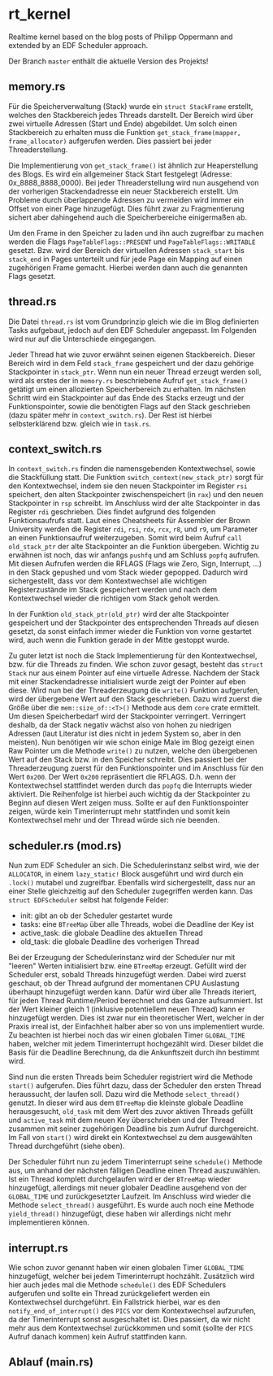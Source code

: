 # rt_kernel
Realtime kernel based on the blog posts of Philipp Oppermann and extended by an EDF Scheduler approach.

Der Branch `master` enthält die aktuelle Version des Projekts!

## memory.rs
Für die Speicherverwaltung (Stack) wurde ein `struct StackFrame` erstellt, welches den Stackbereich jedes Threads darstellt. Der Bereich wird über zwei virtuelle Adressen (Start und Ende) abgebildet. Um solch einen Stackbereich zu erhalten muss die Funktion `get_stack_frame(mapper, frame_allocator)` aufgerufen werden. Dies passiert bei jeder Threaderstellung. 

Die Implementierung von `get_stack_frame()` ist ähnlich zur Heaperstellung des Blogs. Es wird ein allgemeiner Stack Start festgelegt (Adresse: 0x_8888_8888_0000). Bei jeder Threaderstellung wird nun ausgehend von der vorherigen Stackendadresse ein neuer Stackbereich erstellt. Um Probleme durch überlappende Adressen zu vermeiden wird immer ein Offset von einer Page hinzugefügt. Dies führt zwar zu Fragmentierung sichert aber dahingehend auch die Speicherbereiche einigermaßen ab. 

Um den Frame in den Speicher zu laden und ihn auch zugreifbar zu machen werden die Flags `PageTableFlags::PRESENT` und `PageTableFlags::WRITABLE` gesetzt. Bzw. wird der Bereich der virtuellen Adressen `stack_start` bis `stack_end` in Pages unterteilt und für jede Page ein Mapping auf einen zugehörigen Frame gemacht. Hierbei werden dann auch die genannten Flags gesetzt. 

## thread.rs
Die Datei `thread.rs` ist vom Grundprinzip gleich wie die im Blog definierten Tasks aufgebaut, jedoch auf den EDF Scheduler angepasst. Im Folgenden wird nur auf die Unterschiede eingegangen.

Jeder Thread hat wie zuvor erwähnt seinen eigenen Stackbereich. Dieser Bereich wird in dem Feld `stack_frame` gespeichert und der dazu gehörige Stackpointer in `stack_ptr`. Wenn nun ein neuer Thread erzeugt werden soll, wird als erstes der in `memory.rs` beschriebene Aufruf `get_stack_frame()` getätigt um einen allozierten Speicherbereich zu erhalten. Im nächsten Schritt wird ein Stackpointer auf das Ende des Stacks erzeugt und der Funktionspointer, sowie die benötigten Flags auf den Stack geschrieben (dazu später mehr in `context_switch.rs`). Der Rest ist hierbei selbsterklärend bzw. gleich wie in `task.rs`.

## context_switch.rs
In `context_switch.rs` finden die namensgebenden Kontextwechsel, sowie die Stackfüllung statt. Die Funktion `switch_context(new_stack_ptr)` sorgt für den Kontextwechsel, indem sie den neuen Stackpointer im Register `rsi` speichert, den alten Stackpointer zwischenspeichert (in `rax`) und den neuen Stackpointer in `rsp` schreibt. Im Anschluss wird der alte Stackpointer in das Register `rdi` geschrieben. Dies findet aufgrund des folgenden Funktionsaufrufs statt. Laut ​eines Cheatsheets für Assembler der Brown University werden die Register `rdi`​,​ `rsi`​, `rdx`​, `rcx`​, `r8`​, und `r9`, um Parameter an einen Funktionsaufruf weiterzugeben. Somit wird beim Aufruf `call old_stack_ptr` der alte Stackpointer an die Funktion übergeben. Wichtig zu erwähnen ist noch, das wir anfangs `pushfq` und am Schluss `popfq` aufrufen. Mit diesen Aufrufen werden die RFLAGS (Flags wie Zero, Sign, Interrupt, ...) in den Stack gepushed und vom Stack wieder gepopped. Dadurch wird sichergestellt, dass vor dem Kontextwechsel alle wichtigen Registerzustände im Stack gespeichert werden und nach dem Kontextwechsel wieder die richtigen vom Stack geholt werden.

In der Funktion `old_stack_ptr(old_ptr)` wird der alte Stackpointer gespeichert und der Stackpointer des entsprechenden Threads auf diesen gesetzt, da sonst einfach immer wieder die Funktion von vorne gestartet wird, auch wenn die Funktion gerade in der Mitte gestoppt wurde.

Zu guter letzt ist noch die Stack Implementierung für den Kontextwechsel, bzw. für die Threads zu finden. Wie schon zuvor gesagt, besteht das `struct Stack` nur aus einem Pointer auf eine virtuelle Adresse. Nachdem der Stack mit einer Stackendadresse initialisiert wurde zeigt der Pointer auf eben diese. Wird nun bei der Threaderzeugung die `write()` Funktion aufgerufen, wird der übergebene Wert auf den Stack geschrieben. Dazu wird zuerst die Größe über die `mem::size_of::<T>()` Methode aus dem `core` crate ermittelt. Um diesen Speicherbedarf wird der Stackpointer verringert. Verringert deshalb, da der Stack negativ wächst also von hohen zu niedrigen Adressen (laut Literatur ist dies nicht in jedem System so, aber in den meisten). Nun benötigen wir wie schon einige Male im Blog gezeigt einen Raw Pointer um die Methode `write()` zu nutzen, welche den übergebenen Wert auf den Stack bzw. in den Speicher schreibt. Dies passiert bei der Threaderzeugung zuerst für den Funktionspointer und im Anschluss für den Wert `0x200`. Der Wert `0x200` repräsentiert die RFLAGS. D.h. wenn der Kontextwechsel stattfindet werden durch das `popfq` die Interrupts wieder aktiviert. Die Reihenfolge ist hierbei auch wichtig da der Stackpointer zu Beginn auf diesen Wert zeigen muss. Sollte er auf den Funktionspointer zeigen, würde kein Timerinterrupt mehr stattfinden und somit kein Kontextwechsel mehr und der Thread würde sich nie beenden.

## scheduler.rs (mod.rs)
Nun zum EDF Scheduler an sich. Die Schedulerinstanz selbst wird, wie der `ALLOCATOR`, in einem `lazy_static!` Block ausgeführt und wird durch ein `.lock()` mutabel und zugreifbar. Ebenfalls wird sichergestellt, dass nur an einer Stelle gleichzeitig auf den Scheduler zugegriffen werden kann. Das `struct EDFScheduler` selbst hat folgende Felder:

- init: gibt an ob der Scheduler gestartet wurde
- tasks: eine `BTreeMap` über alle Threads, wobei die Deadline der Key ist
- active_task: die globale Deadline des aktuellen Thread
- old_task: die globale Deadline des vorherigen Thread

Bei der Erzeugung der Schedulerinstanz wird der Scheduler nur mit "leeren" Werten initialisiert bzw. eine `BTreeMap` erzeugt. Gefüllt wird der Scheduler erst, sobald Threads hinzugefügt werden. Dabei wird zuerst geschaut, ob der Thread aufgrund der momentanen CPU Auslastung überhaupt hinzugefügt werden kann. Dafür wird über alle Threads iteriert,
für jeden Thread Runtime/Period berechnet und das Ganze aufsummiert. Ist der Wert kleiner gleich 1 (inklusive potentiellem neuen Thread) kann er hinzugefügt werden. Dies ist zwar nur ein theoretischer Wert, welcher in der Praxis irreal ist, der Einfachheit halber aber so von uns implementiert wurde. Zu beachten ist hierbei noch das wir einen globalen Timer `GLOBAL_TIME` haben, welcher mit jedem Timerinterrupt hochgezählt wird. Dieser bildet die Basis für die Deadline Berechnung, da die Ankunftszeit durch ihn bestimmt wird.


Sind nun die ersten Threads beim Scheduler registriert wird die Methode `start()` aufgerufen. Dies führt dazu, dass der Scheduler den ersten Thread heraussucht, der laufen soll. Dazu wird die Methode `select_thread()` genutzt. In dieser wird aus dem `BTreeMap` die kleinste globale Deadline herausgesucht, `old_task` mit dem Wert des zuvor aktiven Threads gefüllt und `active_task` mit dem neuen Key überschrieben und der Thread zusammen mit seiner zugehörigen Deadline bis zum Aufruf durchgereicht. Im Fall von `start()` wird direkt ein Kontextwechsel zu dem ausgewählten Thread durchgeführt (siehe oben). 

Der Scheduler führt nun zu jedem Timerinterrupt seine `schedule()` Methode aus, um anhand der nächsten fälligen Deadline einen Thread auszuwählen. Ist ein Thread komplett durchgelaufen wird er der `BTreeMap` wieder hinzugefügt, allerdings mit neuer globaler Deadline ausgehend von der `GLOBAL_TIME` und zurückgesetzter Laufzeit. Im Anschluss wird wieder die Methode `select_thread()` ausgeführt. Es wurde auch noch eine Methode `yield_thread()` hinzugefügt, diese haben wir allerdings nicht mehr implementieren können.

## interrupt.rs
Wie schon zuvor genannt haben wir einen globalen Timer `GLOBAL_TIME` hinzugefügt, welcher bei jedem Timerinterrupt hochzählt. Zusätzlich wird hier auch jedes mal die Methode `schedule()` des EDF Schedulers aufgerufen und sollte ein Thread zurückgeliefert werden ein Kontextwechsel durchgeführt. Ein Fallstrick hierbei, war es den `notify_end_of_interrupt()` des `PICS` vor dem Kontextwechsel aufzurufen, da der Timerinterrupt sonst ausgeschaltet ist. Dies passiert, da wir nicht mehr aus dem Kontextwechsel zurückkommen und somit (sollte der `PICS` Aufruf danach kommen) kein Aufruf stattfinden kann.

## Ablauf (main.rs)